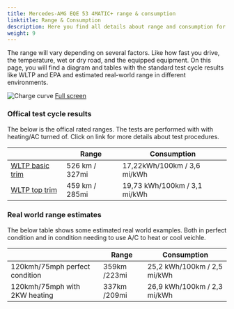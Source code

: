 ```yaml
---
title: Mercedes-AMG EQE 53 4MATIC+ range & consumption
linktitle: Range & Consumption
description: Here you find all details about range and consumption for Mercedes-AMG EQE 53 4MATIC+.
weight: 9
---
```

<!-- markdownlint-disable MD033 -->

The range will vary depending on several factors. Like how fast you drive, the temperature, wet or dry road, and the equipped equipment. On this page, you will find a diagram and tables with the standard test cycle results like WLTP and EPA and estimated real-world range in different environments. 

![Charge curve](../range.svg  "Range information")
[Full screen](../range.svg)

### Offical test cycle results

The below is the offical rated ranges. The tests are performed with with heating/AC turned of. Click on link for more details about test procedures. 

| | Range  | Consumption  |
|----|-----|------|
| [WLTP basic trim](../../../../../guides/understandingrange/wltp/) | 526 km / 327mi |17,22kWh/100km / 3,6 mi/kWh | 
| [WLTP top trim](../../../../../guides/understandingrange/wltp/) | 459 km / 285mi | 19,73 kWh/100km / 3,1 mi/kWh | 

### Real world range estimates

The below table shows some estimated real world examples. Both in perfect condition and in condition needing to use A/C to heat or cool veichle. 

| | Range  | Consumption  |
|----|-----|------|
| 120kmh/75mph perfect condition | 359km /223mi| 25,2 kWh/100km / 2,5 mi/kWh |
| 120kmh/75mph with 2KW heating | 337km /209mi| 26,9 kWh/100km / 2,3 mi/kWh |
